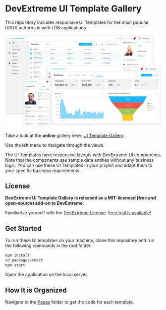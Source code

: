 # DevExtreme UI Template Gallery

This repository includes responsive UI Templates for the most popular UI/UX patterns in web LOB applications.

![DevExtreme UI Template Gallery](/images/ui-template-gallery.png)

Take a look at the **online** gallery here: [UI Template Gallery](https://devexpress.github.io/devextreme-ui-template-gallery/material.blue.light.compact/react/default/#/crm-contact-list).

Use the left menu to navigate through the views.

The UI Templates have responsive layouts with DevExtreme UI components. Note that the components use sample data entities without any business logic. You can use these UI Templates in your project and adapt them to your specific business requirements.

## License ##

**DevExtreme UI Template Gallery is released as a MIT-licensed (free and open-source) add-on to DevExtreme.**

Familiarize yourself with the [DevExtreme License](https://js.devexpress.com/Licensing/). [Free trial is available!](http://js.devexpress.com/Buy/)

## Get Started

To run these UI templates on your machine, clone this repository and run the following commands in the root folder:

    npm install
    cd packages/react
    npm start

Open the application on the local server.

## How It is Organized

Navigate to the [Pages](src/pages/) folder to get the code for each template.
